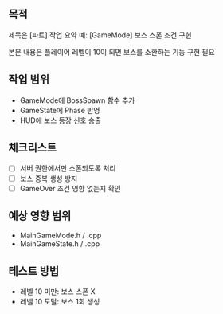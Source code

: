 ## 목적
제목은 	[파트] 작업 요약 예: [GameMode] 보스 스폰 조건 구현 

본문 내용은 플레이어 레벨이 10이 되면 보스를 소환하는 기능 구현 필요
## 작업 범위
- GameMode에 BossSpawn 함수 추가
- GameState에 Phase 반영
- HUD에 보스 등장 신호 송출

## 체크리스트
- [ ] 서버 권한에서만 스폰되도록 처리
- [ ] 보스 중복 생성 방지
- [ ] GameOver 조건 영향 없는지 확인

## 예상 영향 범위
- MainGameMode.h / .cpp
- MainGameState.h / .cpp

## 테스트 방법
- 레벨 10 미만: 보스 스폰 X
- 레벨 10 도달: 보스 1회 생성
